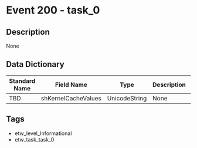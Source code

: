 # Event 200 - task_0

## Description
None

## Data Dictionary
|Standard Name|Field Name|Type|Description|Sample Value|
|---|---|---|---|---|
|TBD|shKernelCacheValues|UnicodeString|None|`None`|

## Tags
* etw_level_Informational
* etw_task_task_0